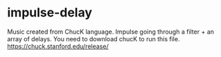# impulse-delay
Music created from ChucK language. Impulse going through a filter + an array of delays.
You need to download chucK to run this file.
https://chuck.stanford.edu/release/
